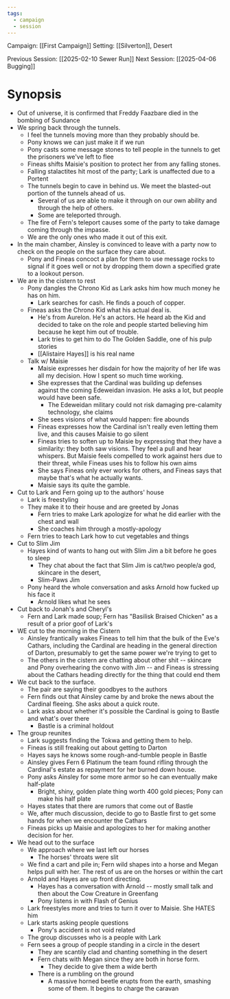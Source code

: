 ```yaml
---
tags:
  - campaign
  - session
---
```


Campaign:  [[First Campaign]]
Setting: [[Silverton]], Desert

Previous Session: [[2025-02-10 Sewer Run]]
Next Session: [[2025-04-06 Bugging]]

# Synopsis

- Out of universe, it is confirmed that Freddy Faazbare died in the bombing of Sundance
- We spring back through the tunnels.
	- I feel the tunnels moving more than they probably should be.
	- Pony knows we can just make it if we run
	- Pony casts some message stones to tell people in the tunnels to get the prisoners we've left to flee
	- Fineas shifts Maisie's position to protect her from any falling stones.
	- Falling stalactites hit most of the party; Lark is unaffected due to a Portent
	- The tunnels begin to cave in behind us. We meet the blasted-out portion of the tunnels ahead of us.
		- Several of us are able to make it through on our own ability and through the help of others.
		- Some are teleported through.
	- The fire of Fern's teleport causes some of the party to take damage coming through the impasse.
	- We are the only ones who made it out of this exit.
- In the main chamber, Ainsley is convinced to leave with a party now to check on the people on the surface they care about.
	- Pony and Fineas concoct a plan for them to use message rocks to signal if it goes well or not by dropping them down a specified grate to a lookout person.
- We are in the cistern to rest
	- Pony dangles the Chrono Kid as Lark asks him how much money he has on him.
		- Lark searches for cash. He finds a pouch of copper.
	- Fineas asks the Chrono Kid what his actual deal is.
		- He's from Aurelon. He's an actors. He heard ab the Kid and decided to take on the role and people started believing him because he kept him out of trouble.
		- Lark tries to get him to do The Golden Saddle, one of his pulp stories
		- [[Alistaire Hayes]] is his real name
	- Talk w/ Maisie
		- Maisie expresses her disdain for how the majority of her life was all my decision. How I spent so much time working.
		- She expresses that the Cardinal was building up defenses against the coming Edeweidan invasion. He asks a lot, but people would have been safe.
			- The Edeweidan military could not risk damaging pre-calamity technology, she claims
		- She sees visions of what would happen: fire abounds
		- Fineas expresses how the Cardinal isn't really even letting them live, and this causes Maisie to go silent
		- Fineas tries to soften up to Maisie by expressing that they have a similarity: they both saw visions. They feel a pull and hear whispers. But Maisie feels compelled to work against hers due to their threat, while Fineas uses his to follow his own aims
		- She says Fineas only ever works for others, and Fineas says that maybe that's what he actually wants.
		- Maisie says its quite the gamble.
- Cut to Lark and Fern going up to the authors' house
	- Lark is freestyling
	- They make it to their house and are greeted by Jonas
		- Fern tries to make Lark apologize for what he did earlier with the chest and wall
		- She coaches him through a mostly-apology
	- Fern tries to teach Lark how to cut vegetables and things
- Cut to Slim Jim
	- Hayes kind of wants to hang out with Slim Jim a bit before he goes to sleep
		- They chat about the fact that Slim Jim is cat/two people/a god, skincare in the desert,
		- Slim-Paws Jim
	- Pony heard the whole conversation and asks Arnold how fucked up his face it
		- Arnold likes what he sees
- Cut back to Jonah's and Cheryl's
	- Fern and Lark made soup; Fern has "Basilisk Braised Chicken" as a result of a prior goof of Lark's
- WE cut to the morning in the Cistern
	- Ainsley frantically wakes Fineas to tell him that the bulk of the Eve's Cathars, including the Cardinal are heading in the general direction of Darton, presumably to get the same power we're trying to get to
	- The others in the cistern are chatting about other shit -- skincare and Pony overhearing the convo with Jim -- and Fineas is stressing about the Cathars heading directly for the thing that could end them
- We cut back to the surface.
	- The pair are saying their goodbyes to the authors
	- Fern finds out that Ainsley came by and broke the news about the Cardinal fleeing. She asks about a quick route.
	- Lark asks about whether it's possible the Cardinal is going to Bastle and what's over there
		- Bastle is a criminal holdout
- The group reunites
	- Lark suggests finding the Tokwa and getting them to help.
	- Fineas is still freaking out about getting to Darton
	- Hayes says he knows some rough-and-tumble people in Bastle
	- Ainsley gives Fern 6 Platinum the team found rifling through the Cardinal's estate as repayment for her burned down house.
	- Pony asks Ainsley for some more armor so he can eventually make half-plate
		- Bright, shiny, golden plate thing worth 400 gold pieces; Pony can make his half plate
	- Hayes states that there are rumors that come out of Bastle
	- We, after much discussion, decide to go to Bastle first to get some hands for when we encounter the Cathars
	- Fineas picks up Maisie and apologizes to her for making another decision for her.
- We head out to the surface
	- We approach where we last left our horses
		- The horses' throats were slit
	- We find a cart and pile in; Fern wild shapes into a horse and Megan helps pull with her. The rest of us are on the horses or within the cart
	- Arnold and Hayes are up front directing.
		- Hayes has a conversation with Arnold -- mostly small talk and then about the Cow Creature in Greenfang
		- Pony listens in with Flash of Genius
	- Lark freestyles more and tries to turn it over to Maisie. She HATES him
	-  Lark starts asking people questions
		- Pony's accident is not void related
	- The group discusses who is a people with Lark
	- Fern sees a group of people standing in a circle in the desert
		- They are scantily clad and chanting something in the desert
		- Fern chats with Megan since they are both in horse form.
			- They decide to give them a wide berth
		- There is a rumbling on the ground
			- A massive horned beetle erupts from the earth, smashing some of them. It begins to charge the caravan